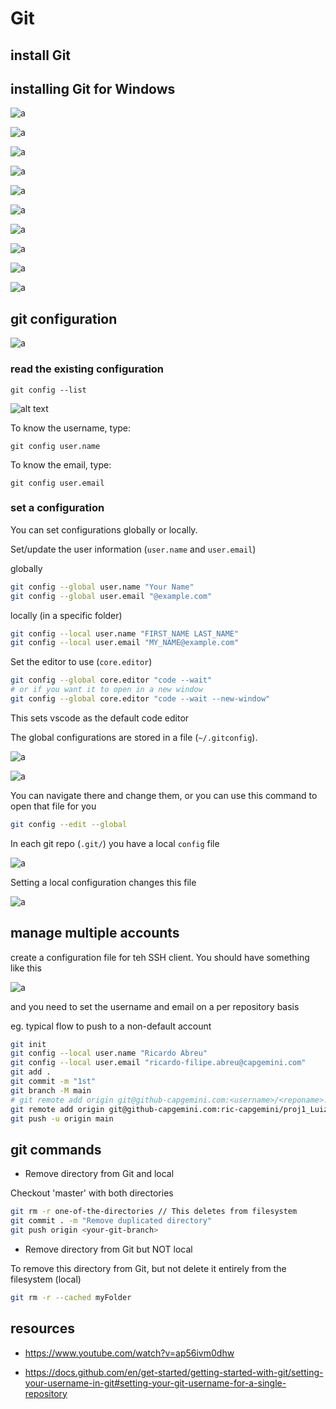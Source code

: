 # Git

## install Git

## installing Git for Windows

![a](img/2024-12-14-18-39-05.png)

![a](img/2024-12-14-18-39-43.png)

![a](img/2024-12-14-18-39-59.png)

![a](img/2024-12-14-18-40-16.png)

![a](img/2024-12-14-18-40-35.png)

![a](img/2024-12-14-18-40-52.png)

![a](img/2024-12-14-18-41-15.png)

![a](img/2024-12-14-18-41-34.png)

![a](img/2024-12-14-18-42-01.png)

![a](img/2024-12-14-18-42-17.png)

## git configuration

![a](img/2024-12-14-19-56-27.png)

### read the existing configuration

`git config --list`

![alt text](img/image.png)

To know the username, type:

`git config user.name`

To know the email, type:

`git config user.email`

### set a configuration

You can set configurations globally or locally.

Set/update the user information (`user.name` and `user.email`)

globally

```bash
git config --global user.name "Your Name"
git config --global user.email "@example.com"
```

locally (in a specific folder)

```bash
git config --local user.name "FIRST_NAME LAST_NAME"
git config --local user.email "MY_NAME@example.com"
```

Set the editor to use (`core.editor`)

```bash
git config --global core.editor "code --wait"
# or if you want it to open in a new window
git config --global core.editor "code --wait --new-window"
```

This sets vscode as the default code editor

The global configurations are stored in a file (`~/.gitconfig`).

![a](img/2024-12-14-18-45-28.png)

![a](img/2024-12-14-18-49-53.png)

You can navigate there and change them, or you can use this command to open that file for you

```bash
git config --edit --global
```

In each git repo (`.git/`) you have a local `config` file

![a](img/2024-12-14-18-58-52.png)

Setting a local configuration changes this file

![a](img/2024-12-14-18-59-43.png)

## manage multiple accounts

create a configuration file for teh SSH client. You should have something like this

![a](img/2024-12-14-19-58-55.png)

and you need to set the username and email on a per repository basis

eg. typical flow to push to a non-default account

```bash
git init
git config --local user.name "Ricardo Abreu"
git config --local user.email "ricardo-filipe.abreu@capgemini.com"
git add .
git commit -m "1st"
git branch -M main
# git remote add origin git@github-capgemini.com:<username>/<reponame>.git
git remote add origin git@github-capgemini.com:ric-capgemini/proj1_Luiz_Ricardo.git
git push -u origin main
```

## git commands

* Remove directory from Git and local

Checkout 'master' with both directories

```bash
git rm -r one-of-the-directories // This deletes from filesystem
git commit . -m "Remove duplicated directory"
git push origin <your-git-branch>
```

* Remove directory from Git but NOT local

To remove this directory from Git, but not delete it entirely from the filesystem (local)

```bash
git rm -r --cached myFolder
```

## resources

* <https://www.youtube.com/watch?v=ap56ivm0dhw>

* <https://docs.github.com/en/get-started/getting-started-with-git/setting-your-username-in-git#setting-your-git-username-for-a-single-repository>

